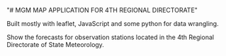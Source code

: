 "# MGM MAP APPLICATION FOR 4TH REGIONAL DIRECTORATE" 

Built mostly with leaflet, JavaScript and some python for data wrangling.

Show the forecasts for observation stations located in the 4th Regional Directorate of State Meteorology.
